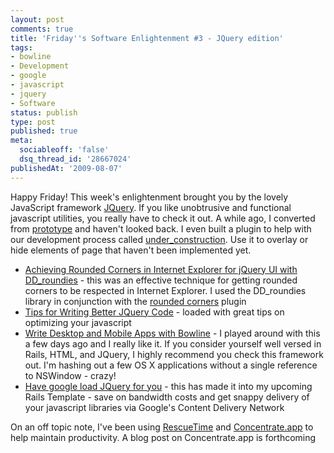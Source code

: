 ```yaml
---
layout: post
comments: true
title: 'Friday''s Software Enlightenment #3 - JQuery edition'
tags:
- bowline
- Development
- google
- javascript
- jquery
- Software
status: publish
type: post
published: true
meta:
  sociableoff: 'false'
  dsq_thread_id: '28667024'
publishedAt: '2009-08-07'
---
```


Happy Friday! This week's enlightenment brought you by the lovely JavaScript framework [JQuery](http://www.jquery.com). If you like unobtrusive and functional javascript utilities, you really have to check it out. A while ago, I converted from [prototype](http://www.prototypejs.org/) and haven't looked back. I even built a plugin to help with our development process called [under_construction](http://dpickett.github.com/under_construction/demo.html). Use it to overlay or hide elements of page that haven't been implemented yet.

* [Achieving Rounded Corners in Internet Explorer for jQuery UI with DD_roundies](http://gyazo.com/2b928dda1b3a2ce3728419a1497e7cef.png) - this was an effective technique for getting rounded corners to be respected in Internet Explorer. I used the DD_roundies library in conjunction with the [rounded corners](http://plugins.jquery.com/project/corners) plugin
* [Tips for Writing Better JQuery Code](http://www.myinkblog.com/2009/08/04/10-tips-for-writing-better-jquery-code/) - loaded with great tips on optimizing your javascript
* [Write Desktop and Mobile Apps with Bowline](http://leadthinking.com/191-bowline-a-ruby-gui-framework) - I played around with this a few days ago and I really like it. If you consider yourself well versed in Rails, HTML, and JQuery, I highly recommend you check this framework out. I'm hashing out a few OS X applications without a single reference to NSWindow - crazy!
* [Have google load JQuery for you](http://code.google.com/apis/ajaxlibs/documentation/) - this has made it into my upcoming Rails Template - save on bandwidth costs and get snappy delivery of your javascript libraries via Google's Content Delivery Network

On an off topic note, I've been using [RescueTime](https://www.rescuetime.com/dashboard) and [Concentrate.app](http://getconcentrating.com/) to help maintain productivity. A blog post on Concentrate.app is forthcoming
